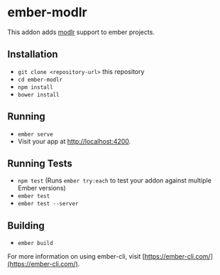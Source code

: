 # ember-modlr

This addon adds [modlr](https://github.com/as3io/modlr) support to ember projects.

## Installation

* `git clone <repository-url>` this repository
* `cd ember-modlr`
* `npm install`
* `bower install`

## Running

* `ember serve`
* Visit your app at [http://localhost:4200](http://localhost:4200).

## Running Tests

* `npm test` (Runs `ember try:each` to test your addon against multiple Ember versions)
* `ember test`
* `ember test --server`

## Building

* `ember build`

For more information on using ember-cli, visit [https://ember-cli.com/](https://ember-cli.com/).
